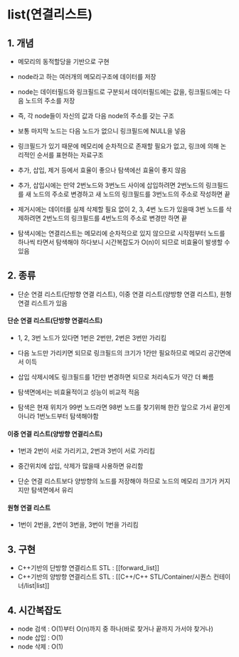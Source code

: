 # list(연결리스트)

## 1. 개념
- 메모리의 동적할당을 기반으로 구현

- node라고 하는 여러개의 메모리구조에 데이터를 저장
- node는 데이터필드와 링크필드로 구분되서 데이터필드에는 값을, 링크필드에는 다음 노드의 주소를 저장
- 즉, 각 node들이 자신의 값과 다음 node의 주소를 갖는 구조

- 보통 마지막 노드는 다음 노드가 없으니 링크필드에 NULL을 넣음
- 링크필드가 있기 때문에 메모리에 순차적으로 존재할 필요가 없고, 링크에 의해 논리적인 순서를 표현하는 자료구조

- 추가, 삽입, 제거 등에서 효율이 좋으나 탐색에선 효율이 좋지 않음
- 추가, 삽입시에는 만약 2번노드와 3번노드 사이에 삽입하려면 2번노드의 링크필드를 새 노드의 주소로 변경하고 새 노드의 링크필드를 3번노드의 주소로 작성하면 끝
- 제거시에는 데이터를 실제 삭제할 필요 없이 2, 3, 4번 노드가 있을때 3번 노드를 삭제하려면 2번노드의 링크필드를 4번노드의 주소로 변경만 하면 끝

- 탐색시에는 연결리스트는 메모리에 순차적으로 있지 않으므로 시작점부터 노드를 하나씩 타면서 탐색해야 하다보니 시간복잡도가 O(n)이 되므로 비효율이 발생할 수 있음

## 2. 종류

- 단순 연결 리스트(단방향 연결 리스트), 이중 연결 리스트(양방향 연결 리스트), 원형 연결 리스트가 있음

#### 단순 연결 리스트(단방향 연결리스트)
- 1, 2, 3번 노드가 있다면 1번은 2번만, 2번은 3번만 가리킴

- 다음 노드만 가리키면 되므로 링크필드의 크기가 1칸만 필요하므로 메모리 공간면에서 이득
- 삽입 삭제시에도 링크필드를 1칸만 변경하면 되므로 처리속도가 약간 더 빠름

- 탐색면에서는 비효율적이고 성능이 비교적 적음          
- 탐색은 현재 위치가 99번 노드라면 98번 노드를 찾기위해 한칸 앞으로 가서 끝인게 아니라 1번노드부터 탐색해야함

#### 이중 연결 리스트(양방향 연결리스트)
- 1번과 2번이 서로 가리키고, 2번과 3번이 서로 가리킴

- 중간위치에 삽입, 삭제가 많을때 사용하면 유리함
- 단순 연결 리스트보다 양방향의 노드를 저장해야 하므로 노드의 메모리 크기가 커지지만 탐색면에서 유리

#### 원형 연결 리스트
- 1번이 2번을, 2번이 3번을, 3번이 1번을 가리킴

## 3. 구현
- C++기반의 단방향 연결리스트 STL : [[forward_list]]
- C++기반의 양방향 연결리스트 STL : [[C++/C++ STL/Container/시퀀스 컨테이너/list|list]]

## 4. 시간복잡도
- node 검색 : O(1)부터 O(n)까지 중 하나(바로 찾거나 끝까지 가서야 찾거나)
- node 삽입 : O(1)
- node 삭제 : O(1)